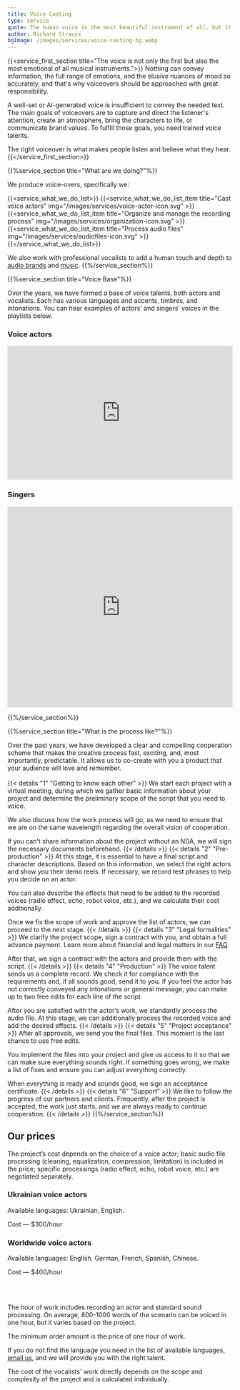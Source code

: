 ```yaml
---
title: Voice Casting
type: service
quote: The human voice is the most beautiful instrument of all, but it is the most difficult to play
author: Richard Strauss
bgImage: /images/services/voice-casting-bg.webp
---
```


{{<service_first_section title="The voice is not only the first but also the most emotional of all musical instruments.">}}
Nothing can convey information, the full range of emotions, and the elusive nuances of mood so accurately, and that's why voiceovers should be approached with great responsibility.

A well-set or AI-generated voice is insufficient to convey the needed text. The main goals of voiceovers are to capture and direct the listener's attention, create an atmosphere, bring the characters to life, or communicate brand values. To fulfill those goals, you need trained voice talents.

The right voiceover is what makes people listen and believe what they hear.
{{</service_first_section>}}

{{%service_section title="What are we doing?"%}}

We produce voice-overs, specifically we:

{{<service_what_we_do_list>}}
{{<service_what_we_do_list_item title="Cast voice actors" img="/images/services/voice-actor-icon.svg" >}}
{{<service_what_we_do_list_item title="Organize and manage the recording process" img="/images/services/organization-icon.svg" >}}
{{<service_what_we_do_list_item title="Process audio files" img="/images/services/audiofiles-icon.svg" >}}
{{</service_what_we_do_list>}}

We also work with professional vocalists to add a human touch and depth to [audio brands](/en/services/audio-branding) and [music](/en/services/music-composing).
{{%/service_section%}}

{{%service_section title="Voice Base"%}}

Over the years, we have formed a base of voice talents, both actors and vocalists. Each has various languages ​​and accents, timbres, and intonations. You can hear examples of actors’ and singers’ voices in the playlists below.

<h3>Voice actors</h3>
<div class="iframe-container mobile-long">
<iframe width="100%" height="300" scrolling="no" frameborder="no" allow="autoplay" src="https://w.soundcloud.com/player/?url=https%3A//api.soundcloud.com/playlists/303617614%3Fsecret_token%3Ds-jgwUQD8Wr0W&color=%23f23b0d&auto_play=false&hide_related=false&show_comments=false&show_user=true&show_reposts=false&show_teaser=false"></iframe>
</div>

<h3>Singers</h3>
<div class="iframe-container mobile-long">
<iframe width="100%" height="450" scrolling="no" frameborder="no" allow="autoplay" src="https://w.soundcloud.com/player/?url=https%3A//api.soundcloud.com/playlists/1259357083%3Fsecret_token%3Ds-vWRXTht4Qep&color=%23f23b0d&auto_play=false&hide_related=false&show_comments=false&show_user=true&show_reposts=false&show_teaser=false"></iframe>
</div>

{{%/service_section%}}

{{%service_section title="What is the process like?"%}}

Over the past years, we have developed a clear and compelling cooperation scheme that makes the creative process fast, exciting, and, most importantly, predictable. It allows us to co-create with you a product that your audience will love and remember.
<br /><br />
{{< details "1" "Getting to know each other"  >}}
We start each project with a virtual meeting, during which we gather basic information about your project and determine the preliminary scope of the script that you need to voice.  

We also discuss how the work process will go, as we need to ensure that we are on the same wavelength regarding the overall vision of cooperation.

If you can't share information about the project without an NDA, we will sign the necessary documents beforehand.
{{< /details  >}}
{{< details "2" "Pre-production"  >}}
At this stage, it is essential to have a final script and character descriptions. Based on this information, we select the right actors and show you their demo reels. If necessary, we record test phrases to help you decide on an actor.

You can also describe the effects that need to be added to the recorded voices (radio effect, echo, robot voice, etc.), and we calculate their cost additionally.

Once we fix the scope of work and approve the list of actors, we can proceed to the next stage.
{{< /details  >}}
{{< details "3" "Legal formalities"  >}}
We clarify the project scope, sign a contract with you, and obtain a full advance payment. Learn more about financial and legal matters in our [FAQ](/en/faq).

After that, we sign a contract with the actors and provide them with the script.
{{< /details  >}}
{{< details "4" "Production"  >}}
The voice talent sends us a complete record. We check it for compliance with the requirements and, if all sounds good, send it to you. If you feel the actor has not correctly conveyed any intonations or general message, you can make up to two free edits for each line of the script.

After you are satisfied with the actor’s work, we standardly process the audio file. At this stage, we can additionally process the recorded voice and add the desired effects.
{{< /details  >}}
{{< details "5" "Project acceptance"  >}}
After all approvals, we send you the final files. This moment is the last chance to use free edits.

You implement the files into your project and give us access to it so that we can make sure everything sounds right. If something goes wrong, we make a list of fixes and ensure you can adjust everything correctly.

When everything is ready and sounds good, we sign an acceptance certificate.
{{< /details  >}}
{{< details "6" "Support"  >}}
We like to follow the progress of our partners and clients. Frequently, after the project is accepted, the work just starts, and we are always ready to continue cooperation.
{{< /details  >}}
{{%/service_section%}}


<div class="our-prices service-section inline-gap">
    <div class="small-container">
        <h2>Our prices</h2>
        <div>
            <p>
                The project’s cost depends on the choice of a voice actor; basic audio file processing (cleaning, equalization, compression, limitation) is included in the price; specific processings (radio effect, echo, robot voice, etc.) are negotiated separately.
            </p>
        </div>
        <h3>Ukrainian voice actors</h3>
        <div>
            <p>Available languages: Ukrainian, English.</p>
            <p>Cost — $300/hour</p>
        </div>
        <h3>Worldwide voice actors</h3>
        <div>
            <p>Available languages: English, German, French, Spanish, Chinese.</p>
            <p>Cost — $400/hour</p>
            <br />
            <br />
            <p>The hour of work includes recording an actor and standard sound processing. On average, 800-1000 words of the scenario can be voiced in one hour, but it varies based on the project.</p>
            <p>The minimum order amount is the price of one hour of work.</p>
            <p>If you do not find the language you need in the list of available languages, <a href="mailto:connect@vp-production.com">email us</a>, and we will provide you with the right talent.</p>
            <p>The cost of the vocalists' work directly depends on the scope and complexity of the project and is calculated individually.</p>
        </div>
    </div>
</div>
